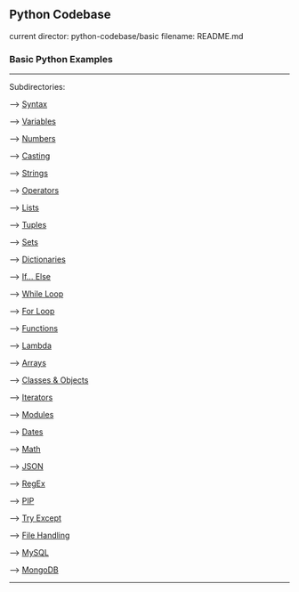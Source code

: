 ## Python Codebase

current director: python-codebase/basic
filename: README.md

### Basic Python Examples
----
Subdirectories:

--> [Syntax](python-codebase/basic/syntax)

--> [Variables](python-codebase/basic/variables)

--> [Numbers](python-codebase/basic/numbers)

--> [Casting](python-codebase/basic/casting)

--> [Strings](python-codebase/basic/strings)

--> [Operators](python-codebase/basic/operators)

--> [Lists](python-codebase/basic/lists)

--> [Tuples](python-codebase/basic/tuples)

--> [Sets](python-codebase/basic/sets)

--> [Dictionaries](python-codebase/basic/dictionaries)

--> [If... Else](python-codebase/basic/if-else)

--> [While Loop](python-codebase/basic/while-loop)

--> [For Loop](python-codebase/basic/for-loop)

--> [Functions](python-codebase/basic/functions)

--> [Lambda](python-codebase/basic/lambda)

--> [Arrays](python-codebase/basic/arrays)

--> [Classes & Objects](python-codebase/basic/classes-and-objects)

--> [Iterators](python-codebase/basic/iterators)

--> [Modules](python-codebase/basic/modules)

--> [Dates](python-codebase/basic/dates)

--> [Math](python-codebase/basic/math)

--> [JSON](python-codebase/basic/json)

--> [RegEx](python-codebase/basic/regex)

--> [PIP](python-codebase/basic/pip)

--> [Try Except](python-codebase/basic/try-except)

--> [File Handling](python-codebase/basic/file-handling)

--> [MySQL](python-codebase/basic/mysql)

--> [MongoDB](python-codebase/basic/mongodb)

----
